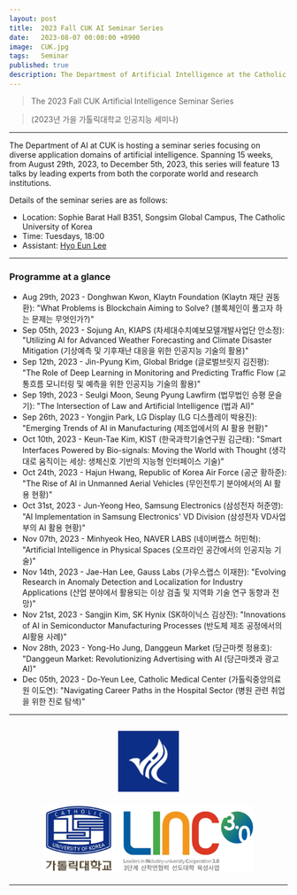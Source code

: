 ```yaml
---
layout: post
title:  2023 Fall CUK AI Seminar Series
date:   2023-08-07 00:00:00 +0900
image:  CUK.jpg
tags:   Seminar
published: true
description: The Department of Artificial Intelligence at the Catholic University of Korea is hosting a series of seminars on various areas of application of artificial intelligence.
---
```


> The 2023 Fall CUK Artificial Intelligence Seminar Series

> (2023년 가을 가톨릭대학교 인공지능 세미나)

***

The Department of AI at CUK is hosting a seminar series focusing on diverse application domains of artificial intelligence. Spanning 15 weeks, from August 29th, 2023, to December 5th, 2023, this series will feature 13 talks by leading experts from both the corporate world and research institutions.

Details of the seminar series are as follows:
* Location: Sophie Barat Hall B351, Songsim Global Campus, The Catholic University of Korea
* Time: Tuesdays, 18:00
* Assistant: [Hyo Eun Lee](https://nslab-cuk.github.io/member/helee)

***

### Programme at a glance
* Aug 29th, 2023 - Donghwan Kwon, Klaytn Foundation (Klaytn 재단 권동환): "What Problems is Blockchain Aiming to Solve? (블록체인이 풀고자 하는 문제는 무엇인가?)"
* Sep 05th, 2023 - Sojung An, KIAPS (차세대수치예보모델개발사업단 안소정): "Utilizing AI for Advanced Weather Forecasting and Climate Disaster Mitigation (기상예측 및 기후재난 대응을 위한 인공지능 기술의 활용)"
* Sep 12th, 2023 - Jin-Pyung Kim, Global Bridge (글로벌브릿지 김진평): "The Role of Deep Learning in Monitoring and Predicting Traffic Flow (교통흐름 모니터링 및 예측을 위한 인공지능 기술의 활용)"
* Sep 19th, 2023 - Seulgi Moon, Seung Pyung Lawfirm (법무법인 승평 문슬기): "The Intersection of Law and Artificial Intelligence (법과 AI)"
* Sep 26th, 2023 - Yongjin Park, LG Display (LG 디스플레이 박용진): "Emerging Trends of AI in Manufacturing (제조업에서의 AI 활용 현황)"
* Oct 10th, 2023 - Keun-Tae Kim, KIST (한국과학기술연구원 김근태): "Smart Interfaces Powered by Bio-signals: Moving the World with Thought (생각대로 움직이는 세상: 생체신호 기반의 지능형 인터페이스 기술)"
* Oct 24th, 2023 - Hajun Hwang, Republic of Korea Air Force (공군 황하준): "The Rise of AI in Unmanned Aerial Vehicles (무인전투기 분야에서의 AI 활용 현황)"
* Oct 31st, 2023 - Jun-Yeong Heo, Samsung Electronics (삼성전자 허준영): "AI Implementation in Samsung Electronics' VD Division (삼성전자 VD사업부의 AI 활용 현황)"
* Nov 07th, 2023 - Minhyeok Heo, NAVER LABS (네이버랩스 허민혁): "Artificial Intelligence in Physical Spaces (오프라인 공간에서의 인공지능 기술)"
* Nov 14th, 2023 - Jae-Han Lee, Gauss Labs (가우스랩스 이재한): "Evolving Research in Anomaly Detection and Localization for Industry Applications (산업 분야에서 활용되는 이상 검출 및 지역화 기술 연구 동향과 전망)"
* Nov 21st, 2023 - Sangjin Kim, SK Hynix (SK하이닉스 김상진): "Innovations of AI in Semiconductor Manufacturing Processes (반도체 제조 공정에서의 AI활용 사례)"
* Nov 28th, 2023 - Yong-Ho Jung, Danggeun Market (당근마켓 정용호): "Danggeun Market: Revolutionizing Advertising with AI (당근마켓과 광고 AI)"
* Dec 05th, 2023 - Do-Yeun Lee, Catholic Medical Center (가톨릭중앙의료원 이도연): "Navigating Career Paths in the Hospital Sector (병원 관련 취업을 위한 진로 탐색)"

***

<p align="center"><a href="https://cukai.catholic.ac.kr/cukai/index.html"><img align="center" src="/images/AI_Logo.png" style="width : 110px; margin : 15px"></a><a href="https://linc.catholic.ac.kr/lincplus/index.html"><img align="center" src="/images/CUKLINK_Logo.jpg" style="width : 380px; margin : 10px; max-width: 90%"></a></p>

***
